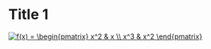 # Title 1

<a href="https://www.codecogs.com/eqnedit.php?latex=f(x)&space;=&space;\begin{pmatrix}&space;x^2&space;&&space;x&space;\\&space;x^3&space;&&space;x^2&space;\end{pmatrix}" target="_blank"><img src="https://latex.codecogs.com/svg.latex?f(x)&space;=&space;\begin{pmatrix}&space;x^2&space;&&space;x&space;\\&space;x^3&space;&&space;x^2&space;\end{pmatrix}" title="f(x) = \begin{pmatrix} x^2 & x \\ x^3 & x^2 \end{pmatrix}" /></a>
